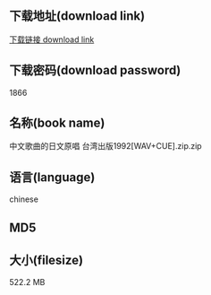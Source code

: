 ## 下载地址(download link)
[下载链接 download link](https://tutu365.netlify.app/?s=%E4%B8%AD%E6%96%87%E6%AD%8C%E6%9B%B2%E7%9A%84%E6%97%A5%E6%96%87%E5%8E%9F%E5%94%B1+%E5%8F%B0%E6%B9%BE%E5%87%BA%E7%89%881992%5BWAV%2BCUE%5D.zip)

## 下载密码(download password)
1866

## 名称(book name)
中文歌曲的日文原唱 台湾出版1992[WAV+CUE].zip.zip

## 语言(language)
chinese

## MD5


## 大小(filesize)
522.2 MB
